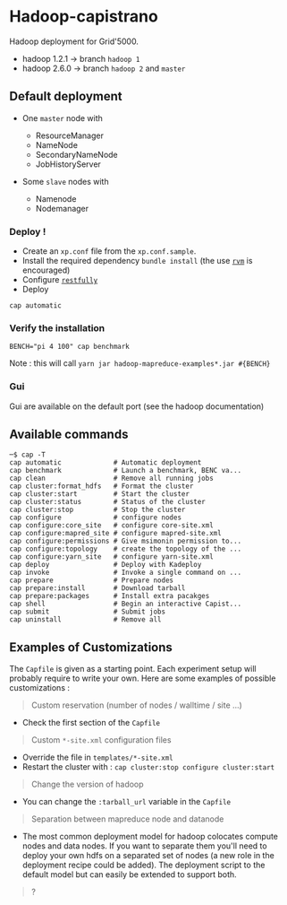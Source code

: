 Hadoop-capistrano
=================

Hadoop deployment for Grid'5000.

* hadoop 1.2.1 -> branch ```hadoop 1```
* hadoop 2.6.0 -> branch ```hadoop 2``` and ```master```


## Default deployment


* One ```master``` node with
  * ResourceManager
  * NameNode
  * SecondaryNameNode
  * JobHistoryServer

* Some ```slave``` nodes with  
  * Namenode
  * Nodemanager


### Deploy !

* Create an ```xp.conf``` file from the ```xp.conf.sample```.
* Install the required dependency ```bundle install``` (the use [```rvm```](htttp://rvm.io) is encouraged)
* Configure [```restfully```](http://github.com/crohr/restfully)
* Deploy

```
cap automatic
```

### Verify the installation

```
BENCH="pi 4 100" cap benchmark
```

Note : this will call
```yarn jar hadoop-mapreduce-examples*.jar #{BENCH}```

### Gui

Gui are available on the default port (see the hadoop documentation)

## Available commands

```
─$ cap -T
cap automatic             # Automatic deployment
cap benchmark             # Launch a benchmark, BENC va...
cap clean                 # Remove all running jobs
cap cluster:format_hdfs   # Format the cluster
cap cluster:start         # Start the cluster
cap cluster:status        # Status of the cluster
cap cluster:stop          # Stop the cluster
cap configure             # configure nodes
cap configure:core_site   # configure core-site.xml
cap configure:mapred_site # configure mapred-site.xml
cap configure:permissions # Give msimonin permission to...
cap configure:topology    # create the topology of the ...
cap configure:yarn_site   # configure yarn-site.xml
cap deploy                # Deploy with Kadeploy
cap invoke                # Invoke a single command on ...
cap prepare               # Prepare nodes
cap prepare:install       # Download tarball
cap prepare:packages      # Install extra pacakges
cap shell                 # Begin an interactive Capist...
cap submit                # Submit jobs
cap uninstall             # Remove all
```

## Examples of Customizations

The ```Capfile``` is given as a starting point. Each experiment setup will probably require to write your own. Here are some examples of possible customizations :


> Custom reservation (number of nodes / walltime / site ...)

  * Check the first section of the ```Capfile```

> Custom ```*-site.xml``` configuration files

  * Override the file in ```templates/*-site.xml```
  * Restart the cluster with : ```cap cluster:stop configure cluster:start```

> Change the version of hadoop

  * You can change the ```:tarball_url``` variable in the ```Capfile```

> Separation between mapreduce node and datanode

  * The most common deployment model for hadoop colocates compute nodes and data nodes. If you want to separate them you'll need to deploy your own hdfs on a separated set of nodes (a new role in the deployment recipe could be added).
The deployment script to the default model but can easily be extended to support both.

> ?
